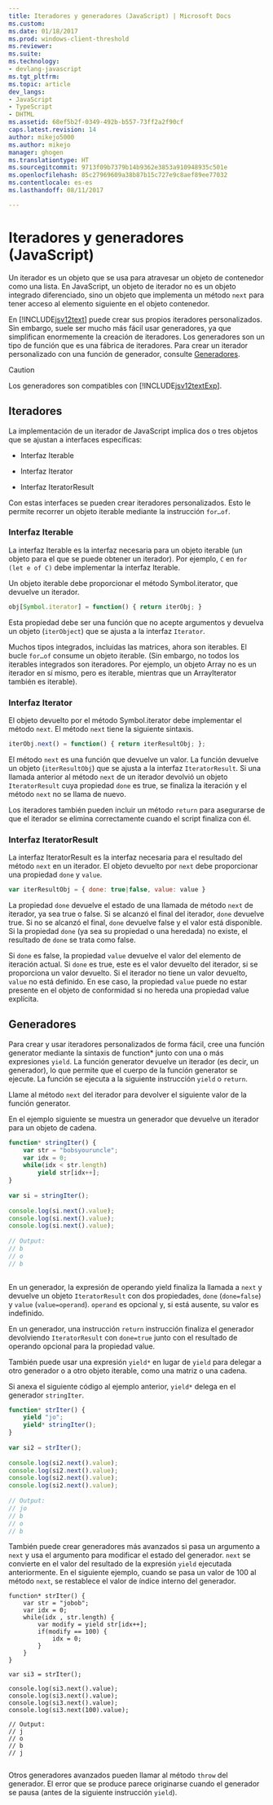 ```yaml
---
title: Iteradores y generadores (JavaScript) | Microsoft Docs
ms.custom: 
ms.date: 01/18/2017
ms.prod: windows-client-threshold
ms.reviewer: 
ms.suite: 
ms.technology:
- devlang-javascript
ms.tgt_pltfrm: 
ms.topic: article
dev_langs:
- JavaScript
- TypeScript
- DHTML
ms.assetid: 68ef5b2f-0349-492b-b557-73ff2a2f90cf
caps.latest.revision: 14
author: mikejo5000
ms.author: mikejo
manager: ghogen
ms.translationtype: HT
ms.sourcegitcommit: 9713f09b7379b14b9362e3853a910948935c501e
ms.openlocfilehash: 85c27969609a38b87b15c727e9c8aef89ee77032
ms.contentlocale: es-es
ms.lasthandoff: 08/11/2017

---
```

# <a name="iterators-and-generators-javascript"></a>Iteradores y generadores (JavaScript)
Un iterador es un objeto que se usa para atravesar un objeto de contenedor como una lista. En JavaScript, un objeto de iterador no es un objeto integrado diferenciado, sino un objeto que implementa un método `next` para tener acceso al elemento siguiente en el objeto contenedor.  
  
 En [!INCLUDE[jsv12text](../../javascript/includes/jsv12text-md.md)] puede crear sus propios iteradores personalizados. Sin embargo, suele ser mucho más fácil usar generadores, ya que simplifican enormemente la creación de iteradores. Los generadores son un tipo de función que es una fábrica de iteradores. Para crear un iterador personalizado con una función de generador, consulte [Generadores](#Generators).  
  
> [!CAUTION]
>  Los generadores son compatibles con [!INCLUDE[jsv12textExp](../../javascript/includes/jsv12textexp-md.md)].  
  
## <a name="iterators"></a>Iteradores  
 La implementación de un iterador de JavaScript implica dos o tres objetos que se ajustan a interfaces específicas:  
  
-   Interfaz Iterable  
  
-   Interfaz Iterator  
  
-   Interfaz IteratorResult  
  
 Con estas interfaces se pueden crear iteradores personalizados. Esto le permite recorrer un objeto iterable mediante la instrucción `for…of`.  
  
### <a name="iterable-interface"></a>Interfaz Iterable  
 La interfaz Iterable es la interfaz necesaria para un objeto iterable (un objeto para el que se puede obtener un iterador). Por ejemplo, `C` en `for (let e of C)` debe implementar la interfaz Iterable.  
  
 Un objeto iterable debe proporcionar el método Symbol.iterator, que devuelve un iterador.  
  
```JavaScript  
obj[Symbol.iterator] = function() { return iterObj; }  
```  
  
 Esta propiedad debe ser una función que no acepte argumentos y devuelva un objeto (`iterObject`) que se ajusta a la interfaz `Iterator`.  
  
 Muchos tipos integrados, incluidas las matrices, ahora son iterables. El bucle `for…of` consume un objeto iterable. (Sin embargo, no todos los iterables integrados son iteradores. Por ejemplo, un objeto Array no es un iterador en sí mismo, pero es iterable, mientras que un ArrayIterator también es iterable).  
  
### <a name="iterator-interface"></a>Interfaz Iterator  
 El objeto devuelto por el método Symbol.iterator debe implementar el método `next`. El método `next` tiene la siguiente sintaxis.  
  
```JavaScript  
iterObj.next() = function() { return iterResultObj; };  
```  
  
 El método `next` es una función que devuelve un valor. La función devuelve un objeto (`iterResultObj`) que se ajusta a la interfaz `IteratorResult`. Si una llamada anterior al método `next` de un iterador devolvió un objeto `IteratorResult` cuya propiedad `done` es true, se finaliza la iteración y el método `next` no se llama de nuevo.  
  
 Los iteradores también pueden incluir un método `return` para asegurarse de que el iterador se elimina correctamente cuando el script finaliza con él.  
  
### <a name="iteratorresult-interface"></a>Interfaz IteratorResult  
 La interfaz IteratorResult es la interfaz necesaria para el resultado del método `next` en un iterador. El objeto devuelto por `next` debe proporcionar una propiedad `done` y `value`.  
  
```JavaScript  
var iterResultObj = { done: true|false, value: value }  
```  
  
 La propiedad `done` devuelve el estado de una llamada de método `next` de iterador, ya sea true o false. Si se alcanzó el final del iterador, `done` devuelve true. Si no se alcanzó el final, `done` devuelve false y el valor está disponible. Si la propiedad `done` (ya sea su propiedad o una heredada) no existe, el resultado de `done` se trata como false.  
  
 Si `done` es false, la propiedad `value` devuelve el valor del elemento de iteración actual. Si `done` es true, este es el valor devuelto del iterador, si se proporciona un valor devuelto. Si el iterador no tiene un valor devuelto, `value` no está definido. En ese caso, la propiedad `value` puede no estar presente en el objeto de conformidad si no hereda una propiedad value explícita.  
  
<a name="Generators"></a>   
## <a name="generators"></a>Generadores  
 Para crear y usar iteradores personalizados de forma fácil, cree una función generator mediante la sintaxis de function* junto con una o más expresiones `yield`. La función generator devuelve un iterador (es decir, un generador), lo que permite que el cuerpo de la función generator se ejecute. La función se ejecuta a la siguiente instrucción `yield` o `return`.  
  
 Llame al método `next` del iterador para devolver el siguiente valor de la función generator.  
  
 En el ejemplo siguiente se muestra un generador que devuelve un iterador para un objeto de cadena.  
  
```JavaScript  
function* stringIter() {  
    var str = "bobsyouruncle";  
    var idx = 0;  
    while(idx < str.length)  
        yield str[idx++];  
}  
  
var si = stringIter();  
  
console.log(si.next().value);  
console.log(si.next().value);  
console.log(si.next().value);  
  
// Output:  
// b  
// o  
// b  
  
```  
  
 En un generador, la expresión de operando yield finaliza la llamada a `next` y devuelve un objeto `IteratorResult` con dos propiedades, `done` (`done=false`) y `value` (`value=operand`). `operand` es opcional y, si está ausente, su valor es indefinido.  
  
 En un generador, una instrucción `return` instrucción finaliza el generador devolviendo `IteratorResult` con `done=true` junto con el resultado de operando opcional para la propiedad value.  
  
 También puede usar una expresión `yield*` en lugar de `yield` para delegar a otro generador o a otro objeto iterable, como una matriz o una cadena.  
  
 Si anexa el siguiente código al ejemplo anterior, `yield*` delega en el generador `stringIter`.  
  
```JavaScript  
function* strIter() {  
    yield "jo";  
    yield* stringIter();  
}  
  
var si2 = strIter();  
  
console.log(si2.next().value);  
console.log(si2.next().value);  
console.log(si2.next().value);  
console.log(si2.next().value);  
  
// Output:  
// jo  
// b  
// o  
// b  
```  
  
 También puede crear generadores más avanzados si pasa un argumento a `next` y usa el argumento para modificar el estado del generador. `next` se convierte en el valor del resultado de la expresión `yield` ejecutada anteriormente. En el siguiente ejemplo, cuando se pasa un valor de 100 al método `next`, se restablece el valor de índice interno del generador.  
  
```  
function* strIter() {  
    var str = "jobob";  
    var idx = 0;  
    while(idx , str.length) {  
        var modify = yield str[idx++];  
        if(modify == 100) {  
            idx = 0;  
        }  
    }
}
  
var si3 = strIter();  
  
console.log(si3.next().value);  
console.log(si3.next().value);  
console.log(si3.next().value);  
console.log(si3.next(100).value);  
  
// Output:  
// j  
// o  
// b  
// j  
  
```  
  
 Otros generadores avanzados pueden llamar al método `throw` del generador. El error que se produce parece originarse cuando el generador se pausa (antes de la siguiente instrucción `yield`).

